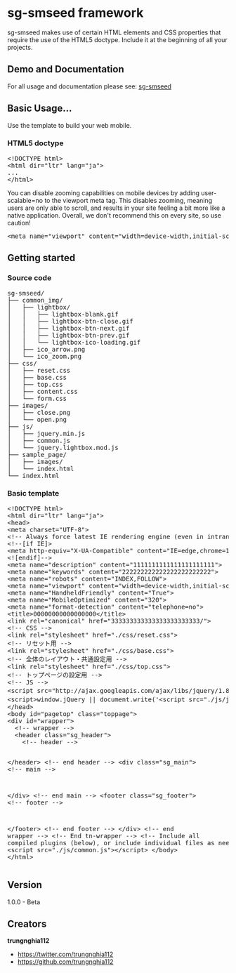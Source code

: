 <h1>sg-smseed framework</h1>
<p>sg-smseed makes use of certain HTML elements and CSS properties that require the use of the HTML5 doctype. Include it at the beginning of all your projects.</p>
<h2>Demo and Documentation</h2>
For all usage and documentation please see: <a href="http://cdg2.demopage.jp/html/vietnam/nghia/sg-smdoc/">sg-smseed</a>
<h2>Basic Usage...</h2>
<p>Use the template to build your web mobile.</p>
<h3>HTML5 doctype</h3>
<pre>&lt;!DOCTYPE html&gt;<br />&lt;html dir=&quot;ltr&quot; lang=&quot;ja&quot;&gt;
...  
&lt;/html&gt;</pre>
<p>You can disable zooming capabilities on mobile devices by adding user-scalable=no to the viewport meta tag. This disables zooming, meaning users are only able to scroll, and results in your site feeling a bit more like a native application. Overall, we don't recommend this on every site, so use caution!</p>
<pre>&lt;meta name=&quot;viewport&quot; content=&quot;width=device-width,initial-scale=1.0,minimum-scale=1.0,maximum-scale=2.0,user-scalable=yes&quot;&gt;</pre>
<h2>Getting started</h2>
<h3>Source code</h3>
<pre>sg-smseed/  
├── common_img/
│   ├── lightbox/
│   │   ├── lightbox-blank.gif
│   │   ├── lightbox-btn-close.gif
│   │   ├── lightbox-btn-next.gif
│   │   ├── lightbox-btn-prev.gif
│   │   └── lightbox-ico-loading.gif
│   ├── ico_arrow.png
│   └── ico_zoom.png
├── css/
│   ├── reset.css
│   ├── base.css
│   ├── top.css
│   ├── content.css
│   └── form.css
├── images/
│   ├── close.png
│   └── open.png
├── js/
│   ├── jquery.min.js
│   ├── common.js
│   └── jquery.lightbox.mod.js
├── sample_page/
│   ├── images/
│   └── index.html
└── index.html</pre>
<h3>Basic template</h3>
<pre>&lt;!DOCTYPE html&gt;
&lt;html dir=&quot;ltr&quot; lang=&quot;ja&quot;&gt;
&lt;head&gt;
&lt;meta charset=&quot;UTF-8&quot;&gt;
&lt;!-- Always force latest IE rendering engine (even in intranet) &amp; Chrome Frame --&gt;
&lt;!--[if IE]&gt;
&lt;meta http-equiv=&quot;X-UA-Compatible&quot; content=&quot;IE=edge,chrome=1&quot;&gt;
&lt;![endif]--&gt;
&lt;meta name=&quot;description&quot; content=&quot;1111111111111111111111&quot;&gt;
&lt;meta name=&quot;keywords&quot; content=&quot;222222222222222222222222&quot;&gt;
&lt;meta name=&quot;robots&quot; content=&quot;INDEX,FOLLOW&quot;&gt;
&lt;meta name=&quot;viewport&quot; content=&quot;width=device-width,initial-scale=1.0,minimum-scale=1.0,maximum-scale=2.0,user-scalable=yes&quot;&gt;
&lt;meta name=&quot;HandheldFriendly&quot; content=&quot;True&quot;&gt;
&lt;meta name=&quot;MobileOptimized&quot; content=&quot;320&quot;&gt;
&lt;meta name=&quot;format-detection&quot; content=&quot;telephone=no&quot;&gt;
&lt;title&gt;00000000000000000&lt;/title&gt;
&lt;link rel=&quot;canonical&quot; href=&quot;333333333333333333333333/&quot;&gt;
&lt;!-- CSS --&gt;
&lt;link rel=&quot;stylesheet&quot; href=&quot;./css/reset.css&quot;&gt;
&lt;!-- リセット用 --&gt;
&lt;link rel=&quot;stylesheet&quot; href=&quot;./css/base.css&quot;&gt;
&lt;!-- 全体のレイアウト・共通設定用 --&gt;
&lt;link rel=&quot;stylesheet&quot; href=&quot;./css/top.css&quot;&gt;
&lt;!-- トップページの設定用 --&gt;
&lt;!-- JS --&gt;
&lt;script src=&quot;http://ajax.googleapis.com/ajax/libs/jquery/1.8/jquery.min.js&quot;&gt;&lt;/script&gt;&lt;!-- jQueryの読み込み --&gt;
&lt;script&gt;window.jQuery || document.write('&lt;script src=&quot;./js/jquery.min.js&quot;&gt;&lt;\/script&gt;')&lt;/script&gt;&lt;!-- 上記CDNダウン時のフォールバック --&gt;
&lt;/head&gt;
&lt;body id=&quot;pagetop&quot; class=&quot;toppage&quot;&gt;
&lt;div id=&quot;wrapper&quot;&gt;
  &lt;!-- wrapper --&gt;
  &lt;header class=&quot;sg_header&quot;&gt;
    &lt;!-- header --&gt;
 
  &lt;/header&gt;
  &lt;!-- end header --&gt;
  &lt;div class=&quot;sg_main&quot;&gt;
    &lt;!-- main --&gt;
 
  &lt;/div&gt;
  &lt;!-- end main --&gt;
  &lt;footer class=&quot;sg_footer&quot;&gt;
    &lt;!-- footer --&gt;
 
  &lt;/footer&gt;
  &lt;!-- end footer --&gt;
&lt;/div&gt;
&lt;!-- end wrapper --&gt;
&lt;!-- End tn-wrapper --&gt;
&lt;!-- Include all compiled plugins (below), or include individual files as needed --&gt;
&lt;script src=&quot;./js/common.js&quot;&gt;&lt;/script&gt;
&lt;/body&gt;
&lt;/html&gt;</pre>
<h2>Version</h2>
<p>1.0.0 - Beta</p>
<h2>Creators</h2>
<p><strong>trungnghia112</strong></p>
<ul>
<li><a href="https://twitter.com/trungnghia112">https://twitter.com/trungnghia112</a></li>
<li><a href="https://github.com/trungnghia112">https://github.com/trungnghia112</a></li>
</ul>